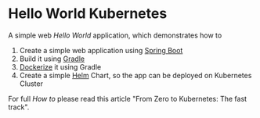 # Hello World Kubernetes
A simple web _Hello World_ application, which demonstrates how to 

1) Create a simple web application using [Spring Boot](https://spring.io/projects/spring-boot)
2) Build it using [Gradle](https://gradle.org/)
3) [Dockerize](https://www.docker.com/) it using Gradle
4) Create a simple [Helm](https://helm.sh/) Chart, so the app can be deployed on Kubernetes Cluster

For full _How to_ please read this article "From Zero to Kubernetes: The fast track".

